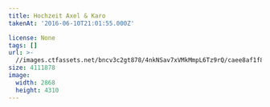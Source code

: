 ```yaml
---
title: Hochzeit Axel & Karo
takenAt: '2016-06-10T21:01:55.000Z'

license: None
tags: []
url: >-
  //images.ctfassets.net/bncv3c2gt878/4nkNSav7xVMkMmpL6Tz9rQ/caee8af1f813e33f27c6a2bb2e1adca7/hochzeit-axel--karo_28100125511_o
size: 4111878
image:
  width: 2868
  height: 4310
---
```

